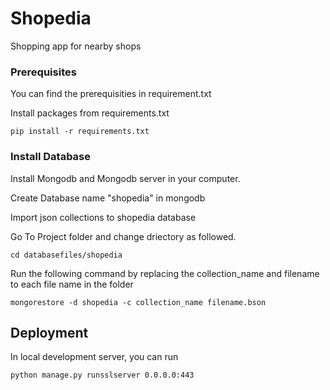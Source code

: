 # Shopedia

Shopping app for nearby shops

### Prerequisites

You can find the prerequisities in requirement.txt

Install packages from requirements.txt

```
pip install -r requirements.txt 
```

### Install Database

Install Mongodb and Mongodb server in your computer. 

Create Database name "shopedia" in mongodb

Import json collections to shopedia database

Go To Project folder and change driectory as followed.
```
cd databasefiles/shopedia

```

Run the following command by replacing the collection_name and filename to each file name in the folder

```
mongorestore -d shopedia -c collection_name filename.bson
```

## Deployment

In local development server, you can run 
```
python manage.py runsslserver 0.0.0.0:443
```
